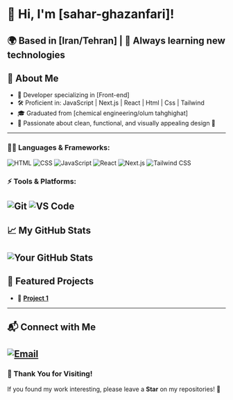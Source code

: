 # 👋 Hi, I'm [sahar-ghazanfari]!

🌍 Based in [Iran/Tehran] | 🌱 Always learning new technologies  
---
## 🚀 About Me
- 💼 Developer specializing in [Front-end]
- 🛠 Proficient in: JavaScript | Next.js | React | Html | Css | Tailwind
- 🎓 Graduated from [chemical engineering/olum tahghighat]  
- 🎨 Passionate about clean, functional, and visually appealing design 🚀  
---
### 👨‍💻 Languages & Frameworks:
![HTML](https://img.shields.io/badge/-HTML5-E34F26?style=flat&logo=html5&logoColor=white)
![CSS](https://img.shields.io/badge/-CSS3-1572B6?style=flat&logo=css3)
![JavaScript](https://img.shields.io/badge/-JavaScript-F7DF1E?style=flat&logo=javascript&logoColor=black)
![React](https://img.shields.io/badge/-React-61DAFB?style=flat&logo=react&logoColor=black)
![Next.js](https://img.shields.io/badge/-Next.js-000000?style=flat&logo=nextdotjs&logoColor=white)
![Tailwind CSS](https://img.shields.io/badge/-Tailwind%20CSS-38B2AC?style=flat&logo=tailwindcss&logoColor=white)

### ⚡ Tools & Platforms:
![Git](https://img.shields.io/badge/-Git-F05032?style=flat&logo=git&logoColor=white)
![VS Code](https://img.shields.io/badge/-VS%20Code-007ACC?style=flat&logo=visual-studio-code)
---
## 📈 My GitHub Stats
![Your GitHub Stats](https://github-readme-stats.vercel.app/api?username=YourGitHubUsername&show_icons=true&theme=radical)
---
## 💼 Featured Projects
- 🌟 [**Project 1**](https://github.com/sahar-ghazanfari/tarkhineh)
---
## 📬 Connect with Me
[![Email](https://img.shields.io/badge/-Email-EA4335?style=flat&logo=gmail&logoColor=white)](mailto:saharghazanfariast@gmail.com)
---

### 🎉 Thank You for Visiting!  
If you found my work interesting, please leave a **Star** on my repositories! 🌟  

